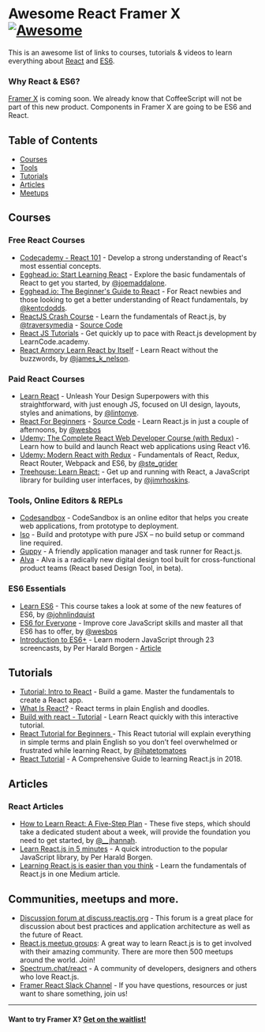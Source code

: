 # Awesome React Framer X [![Awesome](https://awesome.re/badge-flat.svg)](https://awesome.re)

This is an awesome list of links to courses, tutorials & videos to learn everything about [React](https://reactjs.org/) and [ES6](https://tc39.github.io/ecma262/).

### Why React & ES6?

[Framer X](https://framer.com/blog/posts/x-announcement) is coming soon. We already know that CoffeeScript will not be part of this new product. Components in Framer X are going to be ES6 and React.

## Table of Contents

- [Courses](#courses)
- [Tools](#tools)
- [Tutorials](#tutorials)
- [Articles](#articles)
- [Meetups](#communities-meetups-and-more)


## Courses

### Free React Courses

* [Codecademy - React 101](https://www.codecademy.com/learn/react-101) - Develop a strong understanding of React's most essential concepts.
* [Egghead.io: Start Learning React](https://egghead.io/courses/start-learning-react) - Explore the basic fundamentals of React to get you started, by [@joemaddalone](https://twitter.com/joemaddalone).
* [Egghead.io: The Beginner's Guide to React](https://egghead.io/courses/the-beginner-s-guide-to-react) - For React newbies and those looking to get a better understanding of React fundamentals, by [@kentcdodds](https://twitter.com/kentcdodds).
* [ReactJS Crash Course](https://youtu.be/A71aqufiNtQ) - Learn the fundamentals of React.js, by [@traversymedia](https://twitter.com/traversymedia) - [Source Code](https://github.com/bradtraversy/projectmanager)
* [React JS Tutorials](https://www.youtube.com/playlist?list=PLoYCgNOIyGABj2GQSlDRjgvXtqfDxKm5b) - Get quickly up to pace with React.js development by LearnCode.academy.
* [React Armory Learn React by Itself](https://reactarmory.com/guides/learn-react-by-itself) - Learn React without the buzzwords, by [@james_k_nelson](https://twitter.com/james_k_nelson).

### Paid React Courses


* [Learn React](https://learnreact.design/) - Unleash Your Design Superpowers with this straightforward, with just enough JS, focused on UI design, layouts, styles and animations, by [@lintonye](https://twitter.com/lintonye).
* [React For Beginners](https://reactforbeginners.com/) - [Source Code](https://github.com/wesbos/React-For-Beginners-Starter-Files) - Learn React.js in just a couple of afternoons, by [@wesbos](https://twitter.com/wesbos)
* [Udemy: The Complete React Web Developer Course (with Redux)](https://www.udemy.com/react-2nd-edition/) - Learn how to build and launch React web applications using React v16.
* [Udemy: Modern React with Redux](https://www.udemy.com/react-redux/) - Fundamentals of React, Redux, React Router, Webpack and ES6, by [@ste_grider](https://twitter.com/ste_grider)
* [Treehouse: Learn React:](https://teamtreehouse.com/tracks/learn-react) - Get up and running with React, a JavaScript library for building user interfaces, by [@jimrhoskins](https://twitter.com/jimrhoskins).

### Tools, Online Editors & REPLs

* [Codesandbox](https://codesandbox.io/dashboard) - CodeSandbox is an online editor that helps you create web applications, from prototype to deployment.
* [Iso](https://compositor.io/iso/) - Build and prototype with pure JSX – no build setup or command line required.
* [Guppy](https://github.com/joshwcomeau/guppy) - A friendly application manager and task runner for React.js.
* [Alva](https://github.com/meetalva/alva) - Alva is a radically new digital design tool built for cross-functional product teams (React based Design Tool, in beta).

### ES6 Essentials

* [Learn ES6](https://egghead.io/courses/learn-es6-ecmascript-2015) - This course takes a look at some of the new features of ES6, by [@johnlindquist](https://twitter.com/johnlindquist)
* [ES6 for Everyone](https://es6.io/) - Improve core JavaScript skills
and master all that ES6 has to offer, by [@wesbos](https://twitter.com/wesbos)
* [Introduction to ES6+](https://scrimba.com/g/gintrotoes6) - Learn modern JavaScript through 23 screencasts, by Per Harald Borgen - [Article](https://medium.freecodecamp.org/want-to-learn-es6-take-this-free-23-part-course-and-become-a-javascript-ninja-55002db1ff74)

## Tutorials

* [Tutorial: Intro to React](https://reactjs.org/tutorial/tutorial.html) - Build a game. Master the fundamentals to create a React app.
* [What Is React?](https://learnreact.design/2017/06/08/what-is-react/) - React terms in plain English and doodles.
* [Build with react - Tutorial](http://buildwithreact.com/tutorial) - Learn React quickly with this interactive tutorial.
* [React Tutorial for Beginners
](https://ihatetomatoes.net/react-tutorial-for-beginners/) - This React tutorial will explain everything in simple terms and plain English so you don’t feel overwhelmed or frustrated while learning React, by [@ihatetomatoes](https://twitter.com/ihatetomatoes)
* [React Tutorial](https://tylermcginnis.com/reactjs-tutorial-a-comprehensive-guide-to-building-apps-with-react/) - A Comprehensive Guide to learning React.js in 2018.

## Articles

### React Articles

* [How to Learn React: A Five-Step Plan](https://www.lullabot.com/articles/how-to-learn-react) - These five steps, which should take a dedicated student about a week, will provide the foundation you need to get started, by [@__jhannah](https://twitter.com/__jhannah).
* [Learn React.js in 5 minutes](https://medium.freecodecamp.org/learn-react-js-in-5-minutes-526472d292f4) - A quick introduction to the popular JavaScript library, by Per Harald Borgen.
* [Learning React.js is easier than you think](https://edgecoders.com/learning-react-js-is-easier-than-you-think-fbd6dc4d935a) - Learn the fundamentals of React.js in one Medium article.


## Communities, meetups and more.


* [Discussion forum at discuss.reactjs.org](https://discuss.reactjs.org/) - This forum is a great place for discussion about best practices and application architecture as well as the future of React.
* [React.js meetup groups](https://www.meetup.com/topics/reactjs/): A great way to learn React.js is to get involved with their amazing community. There are more then 500 meetups around the world. Join!
* [Spectrum.chat/react](https://spectrum.chat/react) - A community of developers, designers and others who love React.js.
* [Framer React Slack Channel](https://framer.slack.com/app_redirect?channel=react) - If you have questions, resources or just want to share something, join us!

---

#### Want to try Framer X? [Get on the waitlist!](https://framer.com/announcement?ref=Vy7rQ2)
